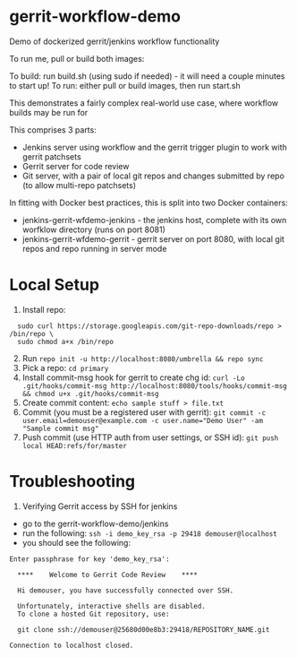 # gerrit-workflow-demo
Demo of dockerized gerrit/jenkins workflow functionality

To run me, pull or build both images:

To build: run build.sh (using sudo if needed) - it will need a couple minutes to start up!
To run: either pull or build images, then run start.sh

This demonstrates a fairly complex real-world use case, where workflow builds may be run for 

This comprises 3 parts:
* Jenkins server using workflow and the gerrit trigger plugin to work with gerrit patchsets
* Gerrit server for code review
* Git server, with a pair of local git repos and changes submitted by repo (to allow multi-repo patchsets)


In fitting with Docker best practices, this is split into two Docker containers:

* jenkins-gerrit-wfdemo-jenkins - the jenkins host, complete with its own worfklow directory (runs on port 8081)
* jenkins-gerrit-wfdemo-gerrit - gerrit server on port 8080, with local git repos and repo running in server mode 

# Local Setup
1. Install repo: 
```shell 
  sudo curl https://storage.googleapis.com/git-repo-downloads/repo > /bin/repo \
  sudo chmod a+x /bin/repo
```
2. Run ```repo init -u http://localhost:8080/umbrella && repo sync```
3. Pick a repo: ```cd primary```
4. Install commit-msg hook for gerrit to create chg id: ```curl -Lo .git/hooks/commit-msg http://localhost:8080/tools/hooks/commit-msg && chmod u+x .git/hooks/commit-msg```
5. Create commit content: ```echo sample stuff > file.txt```
6. Commit (you must be a registered user with gerrit): ```git commit -c user.email=demouser@example.com -c user.name="Demo User" -am "Sample commit msg"```
7. Push commit (use HTTP auth from user settings, or SSH id): ```git push local HEAD:refs/for/master```

# Troubleshooting

1. Verifying Gerrit access by SSH for jenkins
* go to the gerrit-workflow-demo/jenkins
* run the following: `ssh -i demo_key_rsa -p 29418 demouser@localhost`
* you should see the following:
```
Enter passphrase for key 'demo_key_rsa': 

  ****    Welcome to Gerrit Code Review    ****

  Hi demouser, you have successfully connected over SSH.

  Unfortunately, interactive shells are disabled.
  To clone a hosted Git repository, use:

  git clone ssh://demouser@25680d00e8b3:29418/REPOSITORY_NAME.git

Connection to localhost closed.
```
